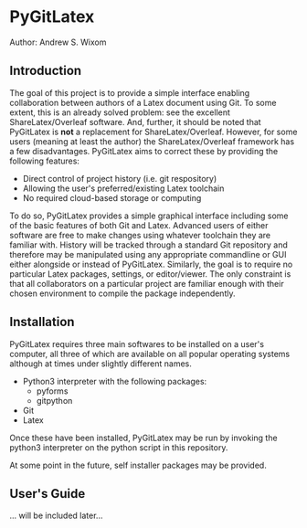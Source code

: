 
 PyGitLatex
============

Author: Andrew S. Wixom

Introduction
------------

The goal of this project is to provide a simple interface
enabling collaboration between authors of a Latex document
using Git. To some extent, this is an already solved 
problem: see the excellent ShareLatex/Overleaf software.
And, further, it should be noted that PyGitLatex is **not**
a replacement for ShareLatex/Overleaf. However, for some
users (meaning at least the author) the ShareLatex/Overleaf
framework has a few disadvantages. PyGitLatex aims to 
correct these by providing the following features:

- Direct control of project history (i.e. git respository)
- Allowing the user's preferred/existing Latex toolchain
- No required cloud-based storage or computing

To do so, PyGitLatex provides a simple graphical interface
including some of the basic features of both Git and Latex.
Advanced users of either software are free to make changes 
using whatever toolchain they are familiar with. History
will be tracked through a standard Git repository and 
therefore may be manipulated using any appropriate 
commandline or GUI either alongside or instead of PyGitLatex.
Similarly, the goal is to require no particular Latex 
packages, settings, or editor/viewer. The only constraint
is that all collaborators on a particular project are 
familiar enough with their chosen environment to compile
the package independently. 

Installation
------------

PyGitLatex requires three main softwares to be installed 
on a user's computer, all three of which are available on 
all popular operating systems although at times under 
slightly different names.

  - Python3 interpreter with the following packages:
      + pyforms 
      + gitpython
  - Git
  - Latex

Once these have been installed, PyGitLatex may be run by
invoking the python3 interpreter on the python script in 
this repository.

At some point in the future, self installer packages may
be provided.

User's Guide
------------

... will be included later...



